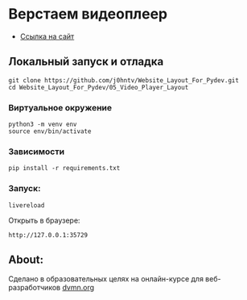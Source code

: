 # Верстаем видеоплеер

- [Ссылка на сайт](https://j0hntv.github.io/Website_Layout_For_Pydev/05_Video_Player_Layout/index.html)

## Локальный запуск и отладка
```
git clone https://github.com/j0hntv/Website_Layout_For_Pydev.git
cd Website_Layout_For_Pydev/05_Video_Player_Layout
```
### Виртуальное окружение
```
python3 -m venv env
source env/bin/activate
```
### Зависимости
```
pip install -r requirements.txt
```
### Запуск:
```
livereload
```
Открыть в браузере:
```
http://127.0.0.1:35729
```

## About:
Сделано в образовательных целях на онлайн-курсе для веб-разработчиков [dvmn.org](https://dvmn.org/modules/)
